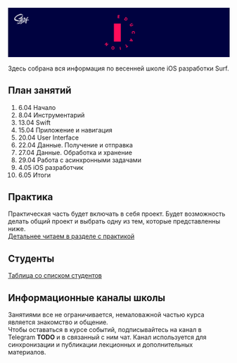 ![Banner](images/banner.png)

Здесь собрана вся информация по весенней школе iOS разработки Surf.

## План занятий

1. 6.04 Начало
2. 8.04 Инструментарий
3. 13.04 Swift
4. 15.04 Приложение и навигация
5. 20.04 User Interface
6. 22.04 Данные. Получение и отправка
7. 27.04 Данные. Обработка и хранение
8. 29.04 Работа с асинхронными задачами
9. 4.05 iOS разработчик
10. 6.05 Итоги

## Практика

Практическая часть будет включать в себя проект. Будет возможность делать общий проект и выбрать одну из тем, которые представленны ниже.<br>
[Детальнее читаем в разделе с практикой](practice.md)

## Студенты

[Таблица со списком студентов](students.md)

## Информационные каналы школы

Занятиями все не ограничивается, немаловажной частью курса является знакомство и общение.<br>
Чтобы оставаться в курсе событий, подписывайтесь на канал в Telegram **TODO** и в связанный с ним чат.
Канал используется для синхронизации и публикации лекционных и дополнительных материалов.
